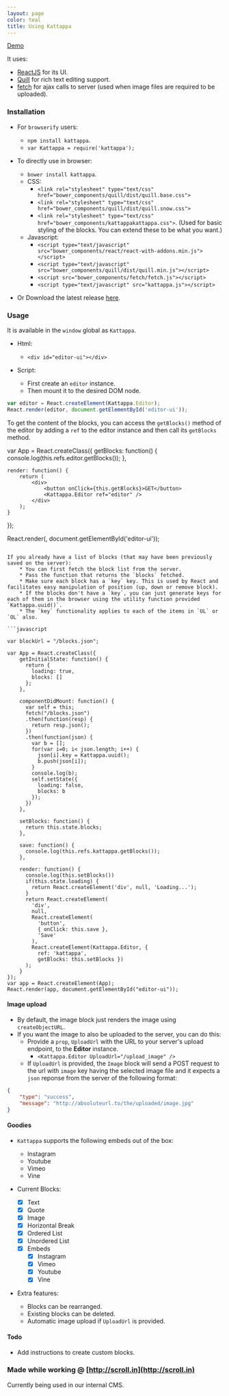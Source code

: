 ```yaml
---
layout: page
color: teal
title: Using Kattappa
---
```


<a href="//bitwiser.in/kattappa/demo.html" class="mui-btn mui-btn-primary mui-btn-lg">Demo</a>

It uses:
* [ReactJS](http://facebook.github.io/react/) for its UI.
* [Quill](http://quilljs.com) for rich text editing support.
* [fetch](https://github.com/github/fetch) for ajax calls to server (used when image files are required to be uploaded).

### Installation
* For `browserify` users:
    * `npm install kattappa`.
    * `var Kattappa = require('kattappa');`

* To directly use in browser:
    * `bower install kattappa`.
    * CSS:
        * `<link rel="stylesheet" type="text/css" href="bower_components/quill/dist/quill.base.css">`
        * `<link rel="stylesheet" type="text/css" href="bower_components/quill/dist/quill.snow.css">`
        * `<link rel="stylesheet" type="text/css" href="bower_components/kattappakattappa.css">`. (Used for basic styling of the blocks. You can extend these to be what you want.)
    * Javascript:
        * `<script type="text/javascript" src="bower_components/react/react-with-addons.min.js"></script>`
        * `<script type="text/javascript" src="bower_components/quill/dist/quill.min.js"></script>`
        * `<script src="bower_components/fetch/fetch.js"></script>`
        * `<script type="text/javascript" src="kattappa.js"></script>`

* Or Download the latest release [here](https://github.com/brijeshb42/kattappa/releases/latest).

### Usage
It is available in the `window` global as `Kattappa`.
* Html:
    * `<div id="editor-ui"></div>`

* Script:
    * First create an `editor` instance.
    * Then mount it to the desired DOM node.

```javascript
var editor = React.createElement(Kattappa.Editor);
React.render(editor, document.getElementById('editor-ui'));
```

To get the content of the blocks, you can access the `getBlocks()` method of the editor by adding a `ref` to the editor instance and then call its `getBlocks` method.

var App = React.createClass({
    getBlocks: function() {
        console.log(this.refs.editor.getBlocks());
    },

    render: function() {
        return (
            <div>
                <button onClick={this.getBlocks}>GET</button>
                <Kattappa.Editor ref="editor" />
            </div>
        );
    }
});

React.render(<App />, document.getElementById('editor-ui'));
```

If you already have a list of blocks (that may have been previously saved on the server):
    * You can first fetch the block list from the server.
    * Pass the function that returns the `blocks` fetched.
    * Make sure each block has a `key` key. This is used by React and facilitates easy manipulation of position (up, down or remove block).
    * If the blocks don't have a `key`, you can just generate keys for each of them in the browser using the utility function provided `Kattappa.uuid()`.
    * The `key` functionality applies to each of the items in `UL` or `OL` also.

```javascript

var blockUrl = "/blocks.json";

var App = React.createClass({
    getInitialState: function() {
      return {
        loading: true,
        blocks: []
      };
    },

    componentDidMount: function() {
      var self = this;
      fetch("/blocks.json")
      .then(function(resp) {
        return resp.json();
      })
      .then(function(json) {
        var b = [];
        for(var i=0; i< json.length; i++) {
          json[i].key = Kattappa.uuid();
          b.push(json[i]);
        }
        console.log(b);
        self.setState({
          loading: false,
          blocks: b
        });
      })
    },

    setBlocks: function() {
      return this.state.blocks;
    },

    save: function() {
      console.log(this.refs.kattappa.getBlocks());
    },

    render: function() {
      console.log(this.setBlocks())
      if(this.state.loading) {
        return React.createElement('div', null, 'Loading...');
      }
      return React.createElement(
        'div',
        null,
        React.createElement(
          'button',
          { onClick: this.save },
          'Save'
        ),
        React.createElement(Kattappa.Editor, {
          ref: 'kattappa',
          getBlocks: this.setBlocks })
      );
    }
});
var app = React.createElement(App);
React.render(app, document.getElementById("editor-ui"));
```

#### Image upload
* By default, the image block just renders the image using `createObjectURL`.
* If you want the image to also be uploaded to the server, you can do this:
    * Provide a `prop`, `UploadUrl` with the URL to your server's upload endpoint, to the **Editor** instance.
        * ```<Kattappa.Editor UploadUrl="/upload_image" />```
    * If `UploadUrl` is provided, the `Image` block will send a POST request to the url with `image` key having the selected image file and it expects a `json` reponse from the server of the following format:
```json
{
    "type": "success",
    "message": "http://absoluteurl.to/the/uploaded/image.jpg"
}
```
#### Goodies
* `Kattappa` supports the following embeds out of the box:
    * Instagram
    * Youtube
    * Vimeo
    * Vine


* Current Blocks:
    - [x] Text
    - [x] Quote
    - [x] Image
    - [x] Horizontal Break
    - [x] Ordered List
    - [x] Unordered List
    - [x] Embeds
        - [x] Instagram
        - [x] Vimeo
        - [x] Youtube
        - [x] Vine

* Extra features:
    * Blocks can be rearranged.
    * Existing blocks can be deleted.
    * Automatic image upload if `UploadUrl` is provided.

#### Todo
* Add instructions to create custom blocks.

### Made while working @ [http://scroll.in](http://scroll.in)

Currently being used in our internal CMS.

